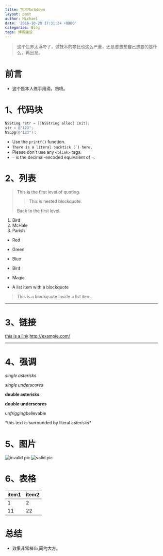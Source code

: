 ```yaml
---
title: 学习Markdown
layout: post
author: Michael
date: '2016-10-28 17:31:24 +0800'
categories: Blog
tags: 博客建设
---
```


> 这个世界太浮夸了，做技术的攀比也这么严重，还是要想想自己想要的是什么，再出发。

# 前言
+ 这个是本人练手用滴，勿喷。

# 1、代码块

```objective-c
NSSting *str = [[NSString alloc] init];
str = @"123";
NSLog(@"123")；
```

+ Use the `printf()` function.
+ ``There is a literal backtick (`) here.``
+ Please don't use any `<blink>` tags.
+ `—` is the decimal-encoded equivalent of `—`.

# 2、列表
> This is the first level of quoting.
>
> > This is nested blockquote.
>
> Back to the first level.
1.  Bird
2.  McHale
3.  Parish
>
>
+   Red
+   Green
+   Blue

+   Bird
+   Magic


*   A list item with a blockquote
> This is a blockquote
> inside a list item.

-----
# 3、链接
[this is a link](http://blog.csdn.net/xietao3)
<http://example.com/>
- - -
# 4、强调
*single asterisks*

_single underscores_

**double asterisks**

__double underscores__

un*frigging*believable

\*this text is surrounded by literal asterisks\*

# 5、图片
![invalid pic](http://dd.png)
![valid pic](http://upload-images.jianshu.io/upload_images/1319710-083adc744ffcabb1.JPG?imageMogr2/auto-orient/strip%7CimageView2/2/w/1240)

# 6、表格

item1|item2
-----|-----
1|2
11|22

# 总结
+ 效果非常棒👍,简约大方。